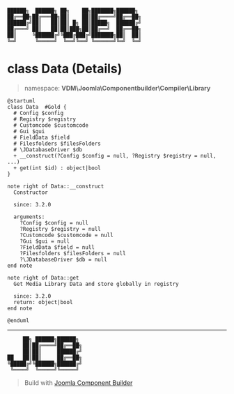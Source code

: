 ```
██████╗  ██████╗ ██╗    ██╗███████╗██████╗
██╔══██╗██╔═══██╗██║    ██║██╔════╝██╔══██╗
██████╔╝██║   ██║██║ █╗ ██║█████╗  ██████╔╝
██╔═══╝ ██║   ██║██║███╗██║██╔══╝  ██╔══██╗
██║     ╚██████╔╝╚███╔███╔╝███████╗██║  ██║
╚═╝      ╚═════╝  ╚══╝╚══╝ ╚══════╝╚═╝  ╚═╝
```
# class Data (Details)
> namespace: **VDM\Joomla\Componentbuilder\Compiler\Library**
```uml
@startuml
class Data  #Gold {
  # Config $config
  # Registry $registry
  # Customcode $customcode
  # Gui $gui
  # FieldData $field
  # Filesfolders $filesFolders
  # \JDatabaseDriver $db
  + __construct(?Config $config = null, ?Registry $registry = null, ...)
  + get(int $id) : object|bool
}

note right of Data::__construct
  Constructor

  since: 3.2.0
  
  arguments:
    ?Config $config = null
    ?Registry $registry = null
    ?Customcode $customcode = null
    ?Gui $gui = null
    ?FieldData $field = null
    ?Filesfolders $filesFolders = null
    ?\JDatabaseDriver $db = null
end note

note right of Data::get
  Get Media Library Data and store globally in registry

  since: 3.2.0
  return: object|bool
end note
 
@enduml
```

---
```
     ██╗ ██████╗██████╗
     ██║██╔════╝██╔══██╗
     ██║██║     ██████╔╝
██   ██║██║     ██╔══██╗
╚█████╔╝╚██████╗██████╔╝
 ╚════╝  ╚═════╝╚═════╝
```
> Build with [Joomla Component Builder](https://git.vdm.dev/joomla/Component-Builder)

